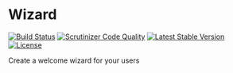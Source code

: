 Wizard
======

[![Build Status](https://scrutinizer-ci.com/g/ColdTrick/wizard/badges/build.png?b=master)](https://scrutinizer-ci.com/g/ColdTrick/wizard/build-status/master)
[![Scrutinizer Code Quality](https://scrutinizer-ci.com/g/ColdTrick/wizard/badges/quality-score.png?b=master)](https://scrutinizer-ci.com/g/ColdTrick/wizard/?branch=master)
[![Latest Stable Version](https://poser.pugx.org/coldtrick/wizard/v/stable.svg)](https://packagist.org/packages/coldtrick/wizard)
[![License](https://poser.pugx.org/coldtrick/wizard/license.svg)](https://packagist.org/packages/coldtrick/wizard)

Create a welcome wizard for your users
